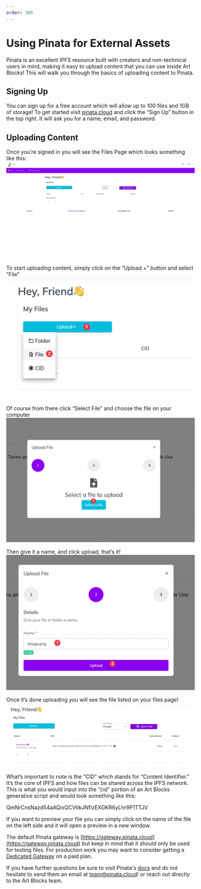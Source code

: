 ```yaml
---
order: 300
---
```


# Using Pinata for External Assets

Pinata is an excellent IPFS resource built with creators and non-technical users in mind, making it easy to upload content that you can use inside Art Blocks! This will walk you through the basics of uploading content to Pinata. 

## Signing Up

You can sign up for a free account which will allow up to 100 files and 1GB of storage! To get started visit [pinata.cloud](https://www.pinata.cloud/) and click the “Sign Up” button in the top right. It will ask you for a name, email, and password. 

## Uploading Content
Once you’re signed in you will see the Files Page which looks something like this: ![setup](/static/Pinata_setup_1.png)


To start uploading content, simply click on the “Upload +” button and select “File” ![upload](/static/Pinata_setup_2.png)


Of course from there click “Select File” and choose the file on your computer ![select](/static/Pinata_setup_3.png)


Then give it a name, and click upload; that’s it! ![name](/static/Pinata_setup_4.png)


Once it’s done uploading you will see the file listed on your files page! ![complete](/static/Pinata_setup_5.png)

What’s important to note is the “CID” which stands for “Content Identifier.” It’s the core of IPFS and how files can be shared across the IPFS network. This is what you would input into the “cid” portion of an Art Blocks generative script and would look something like this: 

QmNrCnsNazd54aAQixQCVtikJNfizEXGKR6yLhr9P1TTJV

If you want to preview your file you can simply click on the name of the file on the left side and it will open a preview in a new window.

The default Pinata gateway is [https://gateway.pinata.cloud](https://gateway.pinata.cloud) but keep in mind that it should only be used for testing files. For production work you may want to consider getting a [Dedicated Gateway](https://www.pinata.cloud/blog/the-power-of-dedicated-gateways) on a paid plan. 

If you have further questions be sure to visit Pinata's [docs](https://docs.pinata.cloud) and do not hesitate to send them an email at [team@pinata.cloud](team@pinata.cloud)! or reach out directly to the Art Blocks team. 
